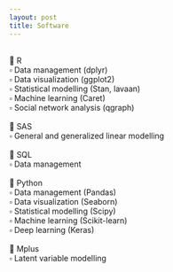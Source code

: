 ```yaml
---
layout: post
title: Software
---
```

<br>
	R <br>
▫	Data management (dplyr)<br>
▫	Data visualization (ggplot2)<br>
▫	Statistical modelling (Stan, lavaan)<br>
▫	Machine learning (Caret)<br>
▫	Social network analysis (qgraph)<br><br>
	SAS<br>
▫	General and generalized linear modelling<br><br>
	SQL<br>
▫	Data management<br><br>
	Python<br>
▫	Data management (Pandas)<br>
▫	Data visualization (Seaborn)<br>
▫	Statistical modelling (Scipy)<br>
▫	Machine learning (Scikit-learn)<br>
▫	Deep learning (Keras)<br><br>
	Mplus<br>
▫	Latent variable modelling<br>
<br><br>
